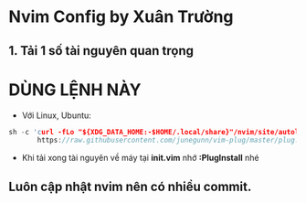 # Nvim Config by Xuân Trường
## 1. Tải 1 số tài nguyên quan trọng
# DÙNG LỆNH NÀY
- Với Linux, Ubuntu:
```c
sh -c 'curl -fLo "${XDG_DATA_HOME:-$HOME/.local/share}"/nvim/site/autoload/plug.vim --create-dirs \
       https://raw.githubusercontent.com/junegunn/vim-plug/master/plug.vim'
```

- Khi tải xong tài nguyên về máy tại **init.vim** nhớ **:PlugInstall** nhé

## Luôn cập nhật nvim nên có nhiều commit.

